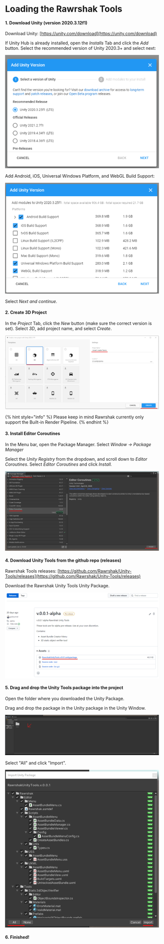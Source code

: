 # Loading the Rawrshak Tools

#### 1. Download Unity (version 2020.3.12f1)

Download Unity: [https://unity.com/download](https://unity.com/download)

If Unity Hub is already installed, open the _Installs_ Tab and click the _Add_ button. Select the recommended version of Unity 2020.3+ and select next:

![](<../../../.gitbook/assets/image (8) (1) (1) (1).png>)

Add Android, iOS, Universal Windows Platform, and WebGL Build Support:

![](<../../../.gitbook/assets/image (19) (1) (1).png>)

Select _Next and continue._

#### 2. Create 3D Project

In the _Project_ Tab, click the _New_ button (make sure the correct version is set). Select _3D_, add project name, and select _Create_.

![](<../../../.gitbook/assets/image (6) (1) (1) (1).png>)

{% hint style="info" %}
Please keep in mind Rawrshak currently only support the Built-in Render Pipeline.
{% endhint %}

#### 3. Install Editor Coroutines

In the Menu bar, open the Package Manager. Select _Window -> Package Manager_

Select the _Unity Registry_ from the dropdown, and scroll down to _Editor Coroutines_. Select _Editor Coroutines_ and click _Install._

![](<../../../.gitbook/assets/image (18) (1) (1).png>)

#### 4. Download Unity Tools from the github repo (releases)

Rawrshak Tools releases: [https://github.com/Rawrshak/Unity-Tools/releases](https://github.com/Rawrshak/Unity-Tools/releases)

Download the Rawrshak Unity Tools Unity Package.

![](<../../../.gitbook/assets/image (1) (1).png>)

#### 5. Drag and drop the Unity Tools package into the project

Open the folder where you downloaded the Unity Package.&#x20;

Drag and drop the package in the Unity package in the Unity Window.

![Drop Package here.](<../../../.gitbook/assets/image (26) (1) (1) (1).png>)

Select "All" and click "Import".

![Select "All" and click "Import"](<../../../.gitbook/assets/image (1) (1) (1).png>)

#### 6. Finished!
